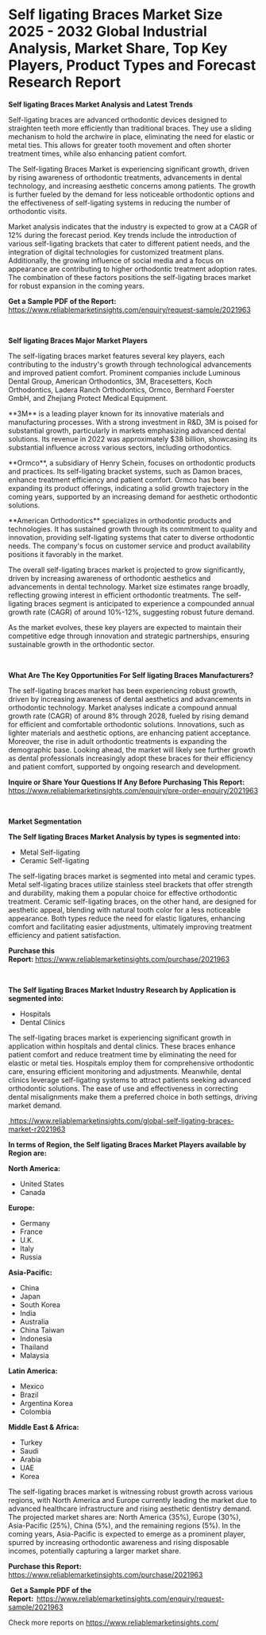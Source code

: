 <p><h1>Self ligating Braces Market Size 2025 - 2032 Global Industrial Analysis, Market Share, Top Key Players, Product Types and Forecast Research Report</h1></p><p><strong>Self ligating Braces Market Analysis and Latest Trends</strong></p>
<p><p>Self-ligating braces are advanced orthodontic devices designed to straighten teeth more efficiently than traditional braces. They use a sliding mechanism to hold the archwire in place, eliminating the need for elastic or metal ties. This allows for greater tooth movement and often shorter treatment times, while also enhancing patient comfort. </p><p>The Self-ligating Braces Market is experiencing significant growth, driven by rising awareness of orthodontic treatments, advancements in dental technology, and increasing aesthetic concerns among patients. The growth is further fueled by the demand for less noticeable orthodontic options and the effectiveness of self-ligating systems in reducing the number of orthodontic visits.</p><p>Market analysis indicates that the industry is expected to grow at a CAGR of 12% during the forecast period. Key trends include the introduction of various self-ligating brackets that cater to different patient needs, and the integration of digital technologies for customized treatment plans. Additionally, the growing influence of social media and a focus on appearance are contributing to higher orthodontic treatment adoption rates. The combination of these factors positions the self-ligating braces market for robust expansion in the coming years.</p></p>
<p><strong>Get a Sample PDF of the Report:&nbsp;</strong> <a href="https://www.reliablemarketinsights.com/enquiry/request-sample/2021963?utm_campaign=3261&utm_medium=2&utm_source=Github&utm_content=ia&utm_term=29032025&utm_id=self-ligating-braces">https://www.reliablemarketinsights.com/enquiry/request-sample/2021963</a></p>
<p>&nbsp;</p>
<p><strong>Self ligating Braces Major Market Players</strong></p>
<p><p>The self-ligating braces market features several key players, each contributing to the industry's growth through technological advancements and improved patient comfort. Prominent companies include Luminous Dental Group, American Orthodontics, 3M, Bracesetters, Koch Orthodontics, Ladera Ranch Orthodontics, Ormco, Bernhard Foerster GmbH, and Zhejiang Protect Medical Equipment.</p><p>**3M** is a leading player known for its innovative materials and manufacturing processes. With a strong investment in R&D, 3M is poised for substantial growth, particularly in markets emphasizing advanced dental solutions. Its revenue in 2022 was approximately $38 billion, showcasing its substantial influence across various sectors, including orthodontics.</p><p>**Ormco**, a subsidiary of Henry Schein, focuses on orthodontic products and practices. Its self-ligating bracket systems, such as Damon braces, enhance treatment efficiency and patient comfort. Ormco has been expanding its product offerings, indicating a solid growth trajectory in the coming years, supported by an increasing demand for aesthetic orthodontic solutions.</p><p>**American Orthodontics** specializes in orthodontic products and technologies. It has sustained growth through its commitment to quality and innovation, providing self-ligating systems that cater to diverse orthodontic needs. The company's focus on customer service and product availability positions it favorably in the market.</p><p>The overall self-ligating braces market is projected to grow significantly, driven by increasing awareness of orthodontic aesthetics and advancements in dental technology. Market size estimates range broadly, reflecting growing interest in efficient orthodontic treatments. The self-ligating braces segment is anticipated to experience a compounded annual growth rate (CAGR) of around 10%-12%, suggesting robust future demand.</p><p>As the market evolves, these key players are expected to maintain their competitive edge through innovation and strategic partnerships, ensuring sustainable growth in the orthodontic sector.</p></p>
<p>&nbsp;</p>
<p><strong>What Are The Key Opportunities For Self ligating Braces Manufacturers?</strong></p>
<p><p>The self-ligating braces market has been experiencing robust growth, driven by increasing awareness of dental aesthetics and advancements in orthodontic technology. Market analyses indicate a compound annual growth rate (CAGR) of around 8% through 2028, fueled by rising demand for efficient and comfortable orthodontic solutions. Innovations, such as lighter materials and aesthetic options, are enhancing patient acceptance. Moreover, the rise in adult orthodontic treatments is expanding the demographic base. Looking ahead, the market will likely see further growth as dental professionals increasingly adopt these braces for their efficiency and patient comfort, supported by ongoing research and development.</p></p>
<p><strong>Inquire or Share Your Questions If Any Before Purchasing This Report:</strong> <a href="https://www.reliablemarketinsights.com/enquiry/pre-order-enquiry/2021963?utm_campaign=3261&utm_medium=2&utm_source=Github&utm_content=ia&utm_term=29032025&utm_id=self-ligating-braces">https://www.reliablemarketinsights.com/enquiry/pre-order-enquiry/2021963</a></p>
<p>&nbsp;</p>
<p><strong>Market Segmentation</strong></p>
<p><strong>The Self ligating Braces Market Analysis by types is segmented into:</strong></p>
<p><ul><li>Metal Self-ligating</li><li>Ceramic Self-ligating</li></ul></p>
<p><p>The self-ligating braces market is segmented into metal and ceramic types. Metal self-ligating braces utilize stainless steel brackets that offer strength and durability, making them a popular choice for effective orthodontic treatment. Ceramic self-ligating braces, on the other hand, are designed for aesthetic appeal, blending with natural tooth color for a less noticeable appearance. Both types reduce the need for elastic ligatures, enhancing comfort and facilitating easier adjustments, ultimately improving treatment efficiency and patient satisfaction.</p></p>
<p><strong>Purchase this Report:&nbsp;</strong><a href="https://www.reliablemarketinsights.com/purchase/2021963?utm_campaign=3261&utm_medium=2&utm_source=Github&utm_content=ia&utm_term=29032025&utm_id=self-ligating-braces">https://www.reliablemarketinsights.com/purchase/2021963</a></p>
<p>&nbsp;</p>
<p><strong>The Self ligating Braces Market Industry Research by Application is segmented into:</strong></p>
<p><ul><li>Hospitals</li><li>Dental Clinics</li></ul></p>
<p><p>The self-ligating braces market is experiencing significant growth in application within hospitals and dental clinics. These braces enhance patient comfort and reduce treatment time by eliminating the need for elastic or metal ties. Hospitals employ them for comprehensive orthodontic care, ensuring efficient monitoring and adjustments. Meanwhile, dental clinics leverage self-ligating systems to attract patients seeking advanced orthodontic solutions. The ease of use and effectiveness in correcting dental misalignments make them a preferred choice in both settings, driving market demand.</p></p>
<p><a href="https://www.reliablemarketinsights.com/global-self-ligating-braces-market-r2021963?utm_campaign=3261&utm_medium=2&utm_source=Github&utm_content=ia&utm_term=29032025&utm_id=self-ligating-braces">&nbsp;https://www.reliablemarketinsights.com/global-self-ligating-braces-market-r2021963</a></p>
<p><strong>In terms of Region, the Self ligating Braces Market Players available by Region are:</strong></p>
<p>
    <p> <strong> North America: </strong>
        <ul>
            <li>United States</li>
            <li>Canada</li>
        </ul>
        </p> 
    <p> <strong> Europe: </strong>
        <ul>
            <li>Germany</li>
            <li>France</li>
            <li>U.K.</li>
            <li>Italy</li>
            <li>Russia</li>
        </ul>
        </p> 
    <p> <strong> Asia-Pacific: </strong>
        <ul>
            <li>China</li>
            <li>Japan</li>
            <li>South Korea</li>
            <li>India</li>
            <li>Australia</li>
            <li>China Taiwan</li>
            <li>Indonesia</li>
            <li>Thailand</li>
            <li>Malaysia</li>
        </ul>
        </p> 
    <p> <strong> Latin America: </strong>
        <ul>
            <li>Mexico</li>
            <li>Brazil</li>
            <li>Argentina Korea</li>
            <li>Colombia</li>
        </ul>
        </p> 
    <p> <strong> Middle East & Africa: </strong>
        <ul>
            <li>Turkey</li>
            <li>Saudi</li>
            <li>Arabia</li>
            <li>UAE</li>
            <li>Korea</li>
        </ul>
    </p>
    </p>
<p><p>The self-ligating braces market is witnessing robust growth across various regions, with North America and Europe currently leading the market due to advanced healthcare infrastructure and rising aesthetic dentistry demand. The projected market shares are: North America (35%), Europe (30%), Asia-Pacific (25%), China (5%), and the remaining regions (5%). In the coming years, Asia-Pacific is expected to emerge as a prominent player, spurred by increasing orthodontic awareness and rising disposable incomes, potentially capturing a larger market share.</p></p>
<p><strong>Purchase this Report: </strong><a href="https://www.reliablemarketinsights.com/purchase/2021963?utm_campaign=3261&utm_medium=2&utm_source=Github&utm_content=ia&utm_term=29032025&utm_id=self-ligating-braces">https://www.reliablemarketinsights.com/purchase/2021963</a></p>
<p>&nbsp;<strong>Get a Sample PDF of the Report:&nbsp;&nbsp;</strong><a href="https://www.reliablemarketinsights.com/enquiry/request-sample/2021963?utm_campaign=3261&utm_medium=2&utm_source=Github&utm_content=ia&utm_term=29032025&utm_id=self-ligating-braces">https://www.reliablemarketinsights.com/enquiry/request-sample/2021963</a></p>
<p><strong></strong></p>
<p>Check more reports on <a href="https://www.reliablemarketinsights.com/?utm_campaign=3261&utm_medium=2&utm_source=Github&utm_content=ia&utm_term=29032025&utm_id=self-ligating-braces">https://www.reliablemarketinsights.com/</a></p>
